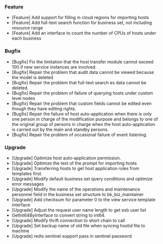 ### Feature

- [Feature] Add support for filling in cloud regions for importing hosts 
- [Feature] Add full-text search function for business set, not including resource range
- [Feature] Add an interface to count the number of CPUs of hosts under each business

### Bugfix

- [Bugfix] Fix the limitation that the host transfer module cannot exceed 100 if new service instances are involved.
- [Bugfix] Repair the problem that audit data cannot be viewed because the model is deleted
- [Bugfix] Repair the problem that full-text search es data cannot be deleted.
- [Bugfix] Repair the problem of failure of querying hosts under custom level nodes
- [Bugfix] Repair the problem that custom fields cannot be edited even though they have editing rights.
- [Bugfix] Repair the failure of host auto-application when there is only one person in charge of the modification purpose and belongs to one of the original group of persons in charge when the host auto-application is carried out by the main and standby persons.
- [Bugfix] Repair the problem of occasional failure of event listening.

### Upgrade

- [Upgrade] Optimize host auto-application permission.
- [Upgrade] Optimize the text of the prompt for importing hosts
- [Upgrade] Transferring hosts to get host application rules from templates first.
- [Upgrade] Modify default business set query conditions and optimize error messages
- [Upgrade] Modify the name of the operations and maintenance personnel field in the business set structure to bk_biz_maintainer
- [Upgrade] Add checksum for parameter 0 to the view service template interface
- [Upgrade] Adjust the request user name length to get esb user list
- GetInt64ByInterface to convert string to int64. 
- [Upgrade] Modify thrift connection to short chain to call
- [Upgrade] Set backup name of old file when syncing hostid file to machine
- [Upgrade] redis sentinel support pass in sentinel password